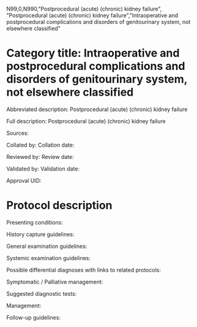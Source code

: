 N99,0,N990,"Postprocedural (acute) (chronic) kidney failure", "Postprocedural (acute) (chronic) kidney failure","Intraoperative and postprocedural complications and disorders of genitourinary system, not elsewhere classified"
# Category title: Intraoperative and postprocedural complications and disorders of genitourinary system, not elsewhere classified

Abbreviated description: Postprocedural (acute) (chronic) kidney failure

Full description: Postprocedural (acute) (chronic) kidney failure

Sources:

Collated by:
Collation date:

Reviewed by:
Review date:

Validated by:
Validation date:

Approval UID:

# Protocol description

Presenting conditions:

History capture guidelines:

General examination guidelines:

Systemic examination guidelines:

Possible differential diagnoses with links to related protocols:

Symptomatic / Palliative management:

Suggested diagnostic tests:

Management:

Follow-up guidelines:
